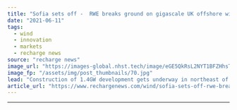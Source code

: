 ```yaml
---
title: "Sofia sets off -  RWE breaks ground on gigascale UK offshore wind giant"
date: "2021-06-11"
tags: 
  - wind
  - innovation
  - markets
  - recharge news
source: "recharge news"
image_url: "https://images-global.nhst.tech/image/eGE5QkRsL2NYT1BFZHhsTnJsQ1RKVmRhNzROVG81WWhkTHhFanJhekdVaz0=/nhst/binary/ee808fc386618dc9ab788e7c3df5647f"
image_fp: "/assets/img/post_thumbnails/70.jpg"
lead: "Construction of 1.4GW development gets underway in northeast of England at site of future sea-based plant's high-voltage direct current converter station"
article_url: "https://www.rechargenews.com/wind/sofia-sets-off-rwe-breaks-ground-on-gigascale-uk-offshore-wind-giant/2-1-1024034"
---
```


---
